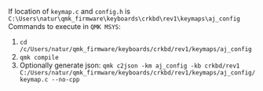 If location of `keymap.c` and `config.h` is `C:\Users\natur\qmk_firmware\keyboards\crkbd\rev1\keymaps\aj_config`
Commands to execute in `QMK MSYS`:
1. `cd /c/Users/natur/qmk_firmware/keyboards/crkbd/rev1/keymaps/aj_config`
2. `qmk compile`
3. Optionally generate json: `qmk c2json -km aj_config -kb crkbd/rev1 C:/Users/natur/qmk_firmware/keyboards/crkbd/rev1/keymaps/aj_config/keymap.c --no-cpp`
